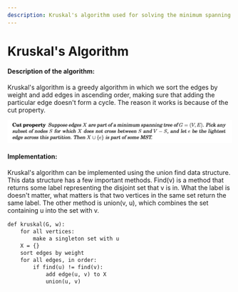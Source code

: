 ```yaml
---
description: Kruskal's algorithm used for solving the minimum spanning tree problem.
---
```


# Kruskal's Algorithm

#### Description of the algorithm:

Kruskal's algorithm is a greedy algorithm in which we sort the edges by weight and add edges in ascending order, making sure that adding the particular edge doesn't form a cycle. The reason it works is because of the cut property.

![From DPV](<../.gitbook/assets/Screen Shot 2021-10-02 at 7.14.07 PM (1).png>)

#### Implementation:

Kruskal's algorithm can be implemented using the union find data structure. This data structure has a few important methods. Find(v) is a method that returns some label representing the disjoint set that v is in. What the label is doesn't matter, what matters is that two vertices in the same set return the same label. The other method is union(v, u), which combines the set containing u into the set with v.

```
def kruskal(G, w):
    for all vertices:
        make a singleton set with u
    X = {}
    sort edges by weight
    for all edges, in order:
        if find(u) != find(v):
            add edge(u, v) to X
            union(u, v)
    
```
